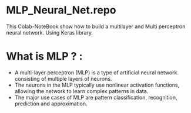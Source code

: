 # MLP_Neural_Net.repo
This Colab-NoteBook show how to build a multilayer and Multi perceptron neural network. Using Keras library.
# What is MLP ? :
- A multi-layer perceptron (MLP) is a type of artificial neural network consisting of multiple layers of neurons. 
- The neurons in the MLP typically use nonlinear activation functions, allowing the network to learn complex patterns in data.
- The major use cases of MLP are pattern classification, recognition, prediction and approximation.
